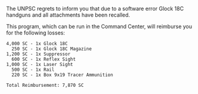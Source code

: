 
The UNPSC regrets to inform you that due to a software error Glock 18C handguns and all attachments have been recalled.

This program, which can be run in the Command Center, will reimburse you for the following losses:
```
4,000 SC - 1x Glock 18C
  250 SC - 1x Glock 18C Magazine
1,200 SC - 1x Suppressor
  600 SC - 1x Reflex Sight
1,000 SC - 1x Laser Sight
  500 SC - 1x Rail 
  220 SC - 1x Box 9x19 Tracer Ammunition

Total Reimbursement: 7,870 SC
```
